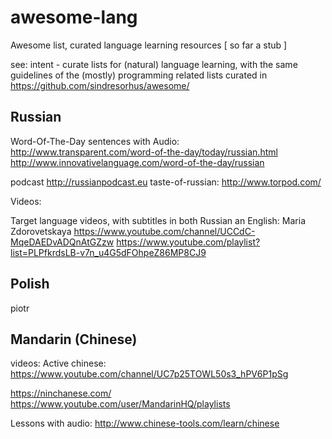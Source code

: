 # awesome-lang
Awesome list, curated language learning resources
[ so far a stub ]

see: intent - curate lists for (natural) language learning, with the same guidelines of 
the (mostly) programming related lists curated in
https://github.com/sindresorhus/awesome/




## Russian

Word-Of-The-Day sentences with Audio:
http://www.transparent.com/word-of-the-day/today/russian.html
http://www.innovativelanguage.com/word-of-the-day/russian


podcast
http://russianpodcast.eu
taste-of-russian:
http://www.torpod.com/


Videos:

Target language videos, with subtitles in both Russian an English:
Maria Zdorovetskaya
https://www.youtube.com/channel/UCCdC-MqeDAEDvADQnAtGZzw
https://www.youtube.com/playlist?list=PLPfkrdsLB-v7n_u4G5dFOhpeZ86MP8CJ9

## Polish

piotr

## Mandarin (Chinese)

videos:
Active chinese:
https://www.youtube.com/channel/UC7p25TOWL50s3_hPV6P1pSg

https://ninchanese.com/
https://www.youtube.com/user/MandarinHQ/playlists

Lessons with audio:
http://www.chinese-tools.com/learn/chinese
